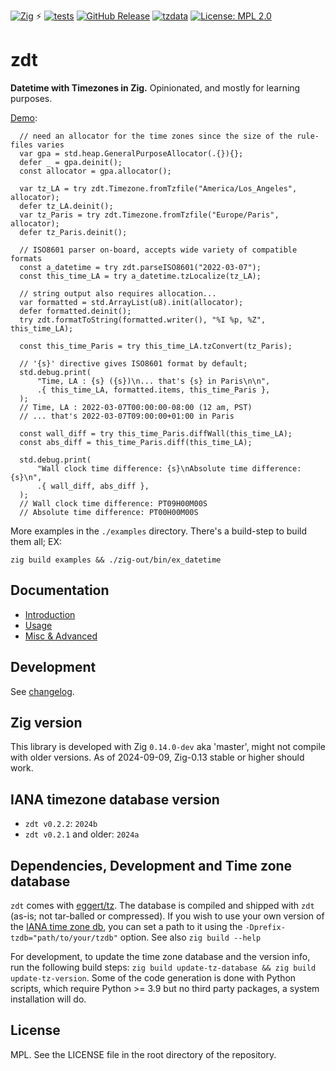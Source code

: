 <!-- -*- coding: utf-8 -*- -->
[![Zig](https://img.shields.io/badge/-Zig-F7A41D?style=flat&logo=zig&logoColor=white)](https://ziglang.org/) ⚡ [![tests](https://github.com/FObersteiner/zdt/actions/workflows/zdt-tests.yml/badge.svg)](https://github.com/FObersteiner/zdt/actions/workflows/zdt-tests.yml)  [![GitHub Release](https://img.shields.io/github/v/release/FObersteiner/zdt)](https://github.com/FObersteiner/zdt/releases)  [![tzdata](https://img.shields.io/badge/tzdata-2024b-blue)](https://www.iana.org/time-zones)  [![License: MPL 2.0](https://img.shields.io/badge/License-MPL_2.0-brightgreen.svg)](https://github.com/FObersteiner/zdt/blob/master/LICENSE)

# zdt

**Datetime with Timezones in Zig.** Opinionated, and mostly for learning purposes.

[Demo](https://github.com/FObersteiner/zdt/blob/master/examples/ex_demo.zig):

```zig
  // need an allocator for the time zones since the size of the rule-files varies
  var gpa = std.heap.GeneralPurposeAllocator(.{}){};
  defer _ = gpa.deinit();
  const allocator = gpa.allocator();

  var tz_LA = try zdt.Timezone.fromTzfile("America/Los_Angeles", allocator);
  defer tz_LA.deinit();
  var tz_Paris = try zdt.Timezone.fromTzfile("Europe/Paris", allocator);
  defer tz_Paris.deinit();

  // ISO8601 parser on-board, accepts wide variety of compatible formats
  const a_datetime = try zdt.parseISO8601("2022-03-07");
  const this_time_LA = try a_datetime.tzLocalize(tz_LA);

  // string output also requires allocation...
  var formatted = std.ArrayList(u8).init(allocator);
  defer formatted.deinit();
  try zdt.formatToString(formatted.writer(), "%I %p, %Z", this_time_LA);

  const this_time_Paris = try this_time_LA.tzConvert(tz_Paris);

  // '{s}' directive gives ISO8601 format by default;
  std.debug.print(
      "Time, LA : {s} ({s})\n... that's {s} in Paris\n\n",
      .{ this_time_LA, formatted.items, this_time_Paris },
  );
  // Time, LA : 2022-03-07T00:00:00-08:00 (12 am, PST)
  // ... that's 2022-03-07T09:00:00+01:00 in Paris

  const wall_diff = try this_time_Paris.diffWall(this_time_LA);
  const abs_diff = this_time_Paris.diff(this_time_LA);

  std.debug.print(
      "Wall clock time difference: {s}\nAbsolute time difference: {s}\n",
      .{ wall_diff, abs_diff },
  );
  // Wall clock time difference: PT09H00M00S
  // Absolute time difference: PT00H00M00S
```

More examples in the `./examples` directory. There's a build-step to build them all; EX:

```zig
zig build examples && ./zig-out/bin/ex_datetime
```

## Documentation

- [Introduction](https://codeberg.org/FObersteiner/zdt/src/branch/main/docs/01_intro.md)
- [Usage](https://codeberg.org/FObersteiner/zdt/src/branch/main/docs/02_usage.md)
- [Misc & Advanced](https://codeberg.org/FObersteiner/zdt/src/branch/main/docs/03_misc_advanced.md)

## Development

See [changelog](https://github.com/FObersteiner/zdt/blob/master/docs/change.log).

## Zig version

This library is developed with Zig `0.14.0-dev` aka 'master', might not compile with older versions. As of 2024-09-09, Zig-0.13 stable or higher should work.

## IANA timezone database version

- `zdt v0.2.2`: `2024b`
- `zdt v0.2.1` and older: `2024a`

## Dependencies, Development and Time zone database

`zdt` comes with [eggert/tz](https://github.com/eggert/tz). The database is compiled and shipped with `zdt` (as-is; not tar-balled or compressed). If you wish to use your own version of the [IANA time zone db](https://www.iana.org/time-zones), you can set a path to it using the `-Dprefix-tzdb="path/to/your/tzdb"` option. See also `zig build --help`

For development, to update the time zone database and the version info, run the following build steps: `zig build update-tz-database && zig build update-tz-version`. Some of the code generation is done with Python scripts, which require Python >= 3.9 but no third party packages, a system installation will do.

## License

MPL. See the LICENSE file in the root directory of the repository.
